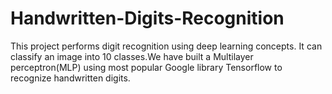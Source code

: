 # Handwritten-Digits-Recognition
This project performs digit recognition using deep learning concepts. It can classify an image into 10 classes.We have built a Multilayer perceptron(MLP) using most popular Google library Tensorflow to recognize handwritten digits.
